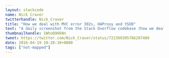 ```yaml
---
layout: stackcode
name: Nick Craver
twitterhandle: Nick_Craver
title: "How we deal with MVC error 302s, HAProxy and YSOD"
text: "A daily screenshot from the Stack Overflow codebase (how we deal with MVC error 302s, HAProxy and YSOD). "
thumbnailhandle: 1WhoQ9HkNn
tweet: https://twitter.com/Nick_Craver/status/722369305766207489
date: 2016-04-19 10:20:38+0000
tags: ["not-mapped"]
---
```

